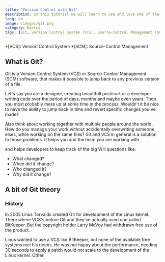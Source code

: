 ```yaml
---
title: "Version Control with Git"
description: In this tutorial we will learn to use and love one of the most influencial workflow tools, which is basically used by every developer I've met so far.
lang: en
image: /images/git.png
category: Basics
tags: [Git, Version Control System (VCS), Source-Control Management (SCM)]
---
```


*[VCS]: Version Control System
*[SCM]: Source-Control Management

## What is Git?
Git is a Version Control System (VCS) or Source-Control Management (SCM) software, that makes it possible to jump back to any previous version of a file.

Let's say you are a designer, creating beautifull posterart or a developer writing code over the period of days, months and maybe even years. Then you most probably mess up at some time in the process. Wouldn't it be nice to have the ability to jump back in time and revert specific changes you've made?

Also think about working together with multiple people around the world. How do you manage your work without accidentally overwriting someone elses, while working on the same files? Git and VCS in general is a solution to those problems. It helps you and the team you are working with 


and helps developers to keep track of the big WH questions like:
- What changed?
- When did it change?
- Who changed it?
- Why did it change?

## A bit of Git theory

### History
In 2005 Linus Torvalds created Git for development of the Linux kernel. There where VCS's before Git and they've actually used one called BitKeeper. But the copyright holder Larry McVoy had withdrawn free use of the product.

Linus wanted to use a VCS like BitKeeper, but none of the available free systems met his needs. He was not happy about the performance, needing 30 seconds to apply a patch would not scale to the development of the Linux kernel. Other 
